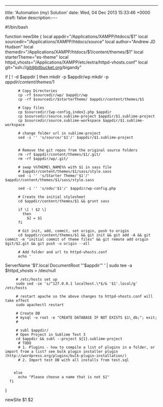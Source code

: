 ---
title: 'Automation (my) Solution'
date: Wed, 04 Dec 2013 15:33:46 +0000
draft: false
description:---

#!/bin/bash
 
 
function newSite {
 local appdir="/Applications/XAMPP/htdocs/$1"
 local sourcedir="/Applications/XAMPP/htdocs/source"
 local author="Andrew JD Hudson"
 local themedir="/Applications/XAMPP/htdocs/$1/content/themes/$1"
 local starterTheme="es-theme"
 local httpd\_vhosts="/Applications/XAMPP/etc/extra/httpd-vhosts.conf"
 local git="ssh://git@bitbucket.org/bigandy"
 
 if \[ ! -d $appdir \]
        then
          mkdir -p $appdir/wp
          mkdir -p $appdir/content/themes/$1
 
          # Copy Directories
          cp -rf $sourcedir/wp/ $appdir/wp
          cp -rf $sourcedir/$starterTheme/ $appdir/content/themes/$1
 
          # Copy files
          cp $sourcedir/{wp-config,index}.php $appdir
          cp $sourcedir/source.sublime-project $appdir/$1.sublime-project
          cp $sourcedir/source.sublime-workspace $appdir/$1.sublime-workspace
 
          # change folder url in sublime-project
          sed -i '' 's/source/'$1'/' $appdir/$1.sublime-project
 
 
          # Remove the git repos from the original source folders
          rm -rf $appdir/content/themes/$1/.git/
          rm -rf $appdir/wp/.git/
 
          # swap %%THEME\_NAME%% with $1 in sass file
          # $appdir/content/themes/$1/sass/style.sass
          sed -i '' 's/Starter Theme/'$1'/' $appdir/content/themes/$1/sass/style.sass
 
          sed -i '' 's/odo/'$1'/' $appdir/wp-config.php
 
          # Create the initial stylesheet
          cd $appdir/content/themes/$1 && grunt sass
 
          if \[ ! $2 \]
            then
              $2 = $1
          fi
 
          # Git init, add, commit, set origin, push to origin
          cd $appdir/content/themes/$1 && git init && git add -A && git commit -m "initial commit of theme files" && git remote add origin $git/$2.git && git push -u origin --all
 
          # Add folder and url to httpd-vhosts.conf
          echo '
 ServerName '$1'.local
DocumentRoot "'$appdir'" ' | sudo tee -a $httpd\_vhosts > /dev/null
 
         # /etc/hosts set up
         sudo sed -ie 's/^127.0.0.1 localhost.\*$/& '$1'.local/g' /etc/hosts
 
         # restart apache so the above changes to httpd-vhosts.conf will take effect
         sudo apachectl restart
 
         # Create DB
         # mysql -u root -e "CREATE DATABASE IF NOT EXISTS $1\_db;"; exit;
         #
 
         # subl $appdir/
         # Open Project in Sublime Text 3
         cd $appdir && subl --project ${1}.sublime-project
          # TODO
          # 1. Plugins - how to compile a list of plugins in a folder, or import from a list? see bulk plugin installer plugin (http://wordpress.org/plugins/bulk-plugin-installation/)
          # 2. Import test DB with all installs from test.sql
 
 
        else
          echo "Please choose a name that is not $1"
      fi
 }
 
 newSite $1 $2
